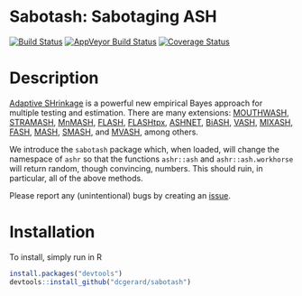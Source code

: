 
<!-- README.md is generated from README.Rmd. Please edit that file -->
Sabotash: Sabotaging ASH
========================

[![Build Status](https://travis-ci.org/dcgerard/sabotash.svg?branch=master)](https://travis-ci.org/dcgerard/sabotash) [![AppVeyor Build Status](https://ci.appveyor.com/api/projects/status/github/dcgerard/sabotash?branch=master&svg=true)](https://ci.appveyor.com/project/dcgerard/sabotash) [![Coverage Status](https://img.shields.io/codecov/c/github/dcgerard/sabotash/master.svg)](https://codecov.io/github/dcgerard/sabotash?branch=master)

Description
===========

[Adaptive SHrinkage](https://github.com/stephens999/ashr) is a powerful new empirical Bayes approach for multiple testing and estimation. There are many extensions: [MOUTHWASH](https://github.com/dcgerard/vicar), [STRAMASH](https://github.com/dcgerard/stramash), [MnMASH](https://github.com/gaow/mnmashr), [FLASH](https://github.com/NKweiwang/flash), [FLASHtpx](https://github.com/kkdey/flashtpx), [ASHNET](https://github.com/kkdey/ashnet), [BiASH](https://github.com/LSun/Bi-ASH), [VASH](https://github.com/mengyin/vashr), [MIXASH](https://github.com/mengyin/mixash), [FASH](https://github.com/mengyin/ashlar-fash), [MASH](https://github.com/surbut/matrix_ash), [SMASH](https://github.com/stephenslab/smashr), and [MVASH](https://github.com/stephenslab/mvash), among others.

We introduce the `sabotash` package which, when loaded, will change the namespace of `ashr` so that the functions `ashr::ash` and `ashr::ash.workhorse` will return random, though convincing, numbers. This should ruin, in particular, all of the above methods.

Please report any (unintentional) bugs by creating an [issue](http://github.com/dcgerard/sabotash/issues).

Installation
============

To install, simply run in R

``` r
install.packages("devtools")
devtools::install_github("dcgerard/sabotash")
```
